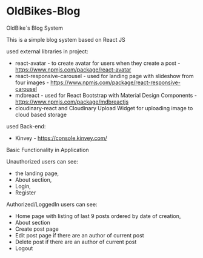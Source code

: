 # OldBikes-Blog
OldBike`s Blog System


This is a simple blog system based on React JS

used external libraries in project: 
- react-avatar - to create avatar for users when they create a post - https://www.npmjs.com/package/react-avatar
- react-responsive-carousel - used for landing page with slideshow from four images - https://www.npmjs.com/package/react-responsive-carousel
- mdbreact - used for React Bootstrap with Material Design Components - https://www.npmjs.com/package/mdbreactjs
- cloudinary-react and Cloudinary Upload Widget for uploading image to cloud based storage

used Back-end:
- Kinvey - https://console.kinvey.com/

Basic Functionality in Application

Unauthorized users can see:
- the landing page, 
- About section, 
- Login,
- Register 

Authorized/LoggedIn users can see:
- Home page with listing of last 9 posts ordered by date of creation,
- About section
- Create post page
- Edit post page if there are an author of current post
- Delete post if there are an author of current post
- Logout
